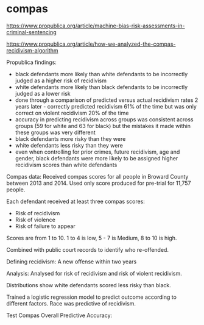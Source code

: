 # compas

https://www.propublica.org/article/machine-bias-risk-assessments-in-criminal-sentencing

https://www.propublica.org/article/how-we-analyzed-the-compas-recidivism-algorithm

Propublica findings:
- black defendants more likely than white defendants to be incorrectly judged as a higher risk of recidivism
- white defendants more likely than black defendants to be incorrectly judged as a lower risk
- done through a comparison of predicted versus actual recidivism rates 2 years later - correctly predicted recidivism 61% of the time but was only correct on violent recidivism 20% of the time
- accuracy in predicting recidivism across groups was consistent across groups (59 for white and 63 for black) but the mistakes it made within these groups was very different
- black defendants more risky than they were
- white defendants less risky than they were
- even when controlling for prior crimes, future recidivism, age and gender, black defendants were more likely to be assigned higher recidivism scores than white defendants

Compas data:
Received compas scores for all people in Broward County between 2013 and 2014. Used only score produced for pre-trial for 11,757 people.

Each defendant received at least three compas scores:
- Risk of recidivism
- Risk of violence
- Risk of failure to appear

Scores are from 1 to 10. 1 to 4 is low, 5 - 7 is Medium, 8 to 10 is high.

Combined with public court records to identify who re-offended.

Defining recidivism:
A new offense within two years


Analysis:
Analysed for risk of recidivism and risk of violent recidivism.

Distributions show white defendants scored less risky than black.

Trained a logistic regression model to predict outcome according to different factors. Race was predictive of recidivism.


Test Compas Overall Predictive Accuracy:

